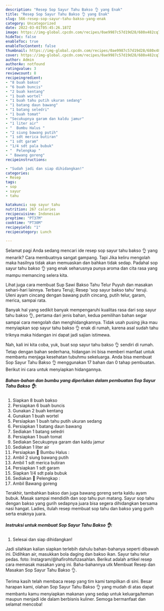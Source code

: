 ```yaml
---
description: "Resep Sop Sayur Tahu Bakso 👌 yang Enak"
title: "Resep Sop Sayur Tahu Bakso 👌 yang Enak"
slug: 566-resep-sop-sayur-tahu-bakso-yang-enak
category: Uncategorized
date: 2022-03-01T05:45:26.187Z
image: https://img-global.cpcdn.com/recipes/0ae9987c57d19d28/680x482cq70/sop-sayur-tahu-bakso-foto-resep-utama.jpg
hideToc: false
enableToc: true
enableTocContent: false
thumbnail: https://img-global.cpcdn.com/recipes/0ae9987c57d19d28/680x482cq70/sop-sayur-tahu-bakso-foto-resep-utama.jpg
cover: https://img-global.cpcdn.com/recipes/0ae9987c57d19d28/680x482cq70/sop-sayur-tahu-bakso-foto-resep-utama.jpg
author: Admin
authorAv: notfound
ratingvalue: 3
reviewcount: 8
recipeingredient:
- "8 buah bakso"
- "6 buah buncis"
- "2 buah kentang"
- "1 buah wortel"
- "1 buah tahu putih ukuran sedang"
- "1 batang daun bawang"
- "1 batang seledri"
- "1 buah tomat"
- "Secukupnya garam dan kaldu jamur"
- "1 liter air"
- "  Bumbu Halus "
- "2 siung bawang putih"
- "1 sdt merica butiran"
- "1 sdt garam"
- "1/4 sdt pala bubuk"
- "  Pelengkap "
- " Bawang goreng"
recipeinstructions:

- "Sudah jadi dan siap dihidangkan!"
categories:
- Resep
tags:
- sop
- sayur
- tahu

katakunci: sop sayur tahu 
nutrition: 267 calories
recipecuisine: Indonesian
preptime: "PT37M"
cooktime: "PT30M"
recipeyield: "1"
recipecategory: Lunch

---
```



Selamat pagi Anda sedang mencari ide resep sop sayur tahu bakso 👌 yang menarik? Cara membuatnya sangat gampang. Tapi Jika keliru mengolah maka hasilnya tidak akan memuaskan dan bahkan tidak sedap. Padahal sop sayur tahu bakso 👌 yang enak seharusnya punya aroma dan cita rasa yang mampu memancing selera kita.


Lihat juga cara membuat Sup Sawi Bakso Tahu Telur Puyuh dan masakan sehari-hari lainnya. Terbaru Teruji; Resep &#39;sop sayur bakso tahu&#39; teruji. Uleni ayam cincang dengan bawang putih cincang, putih telur, garam, merica, sampai rata.

Banyak hal yang sedikit banyak mempengaruhi kualitas rasa dari sop sayur tahu bakso 👌, pertama dari jenis bahan, kedua pemilihan bahan segar sampai cara mengolah dan menghidangkannya. Tidak usah pusing jika mau menyiapkan sop sayur tahu bakso 👌 enak di rumah, karena asal sudah tahu triknya maka hidangan ini dapat jadi sajian istimewa.


Nah, kali ini kita coba, yuk, buat sop sayur tahu bakso 👌 sendiri di rumah. Tetap dengan bahan sederhana, hidangan ini bisa memberi manfaat untuk membantu menjaga kesehatan tubuhmu sekeluarga. Anda bisa membuat Sop Sayur Tahu Bakso 👌 menggunakan 17 bahan dan 0 tahap pembuatan. Berikut ini cara untuk menyiapkan hidangannya.

<!--inarticleads1-->

##### Bahan-bahan dan bumbu yang diperlukan dalam pembuatan Sop Sayur Tahu Bakso 👌:

1. Siapkan 8 buah bakso
1. Persiapkan 6 buah buncis
1. Gunakan 2 buah kentang
1. Gunakan 1 buah wortel
1. Persiapkan 1 buah tahu putih ukuran sedang
1. Persiapkan 1 batang daun bawang
1. Sediakan 1 batang seledri
1. Persiapkan 1 buah tomat
1. Sediakan Secukupnya garam dan kaldu jamur
1. Sediakan 1 liter air
1. Persiapkan  🧄 Bumbu Halus :
1. Ambil 2 siung bawang putih
1. Ambil 1 sdt merica butiran
1. Persiapkan 1 sdt garam
1. Siapkan 1/4 sdt pala bubuk
1. Sediakan  🧅 Pelengkap :
1. Ambil  Bawang goreng


Terakhir, tambahkan bakso dan juga bawang goreng serta kaldu ayam bubuk. Masak sampai mendidih dan sop tahu pun matang. Sayur sop tahu dengan bakso yang gurih sedapnya juara bisa segera dihidangkan bersama nasi hangat. Ladies, itulah resep membuat sop tahu dan bakso yang gurih serta enaknya juara. 

<!--inarticleads2-->

##### Instruksi untuk membuat Sop Sayur Tahu Bakso 👌:


1. Selesai dan siap dihidangkan!

Jadi silahkan kalian siapkan terlebih dahulu bahan-bahanya seperti dibawah ini. Didihkan air, masukkan bola daging dan bakso ikan. Sayur tahu telur pedas. foto: Instagram/@hafirohtufizasahlan. Berikut adalah artikel resep cara memasak masakan yang ini. Baha-bahannya utk Membuat Resep dan Masakan Sop Sayur Tahu Bakso 👌. 

Terima kasih telah membaca resep yang tim kami tampilkan di sini. Besar harapan kami, olahan Sop Sayur Tahu Bakso 👌 yang mudah di atas dapat membantu kamu menyiapkan makanan yang sedap untuk keluarga/teman maupun menjadi ide dalam berbisnis kuliner. Semoga bermanfaat dan selamat mencoba!
